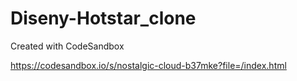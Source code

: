 # Diseny-Hotstar_clone
Created with CodeSandbox


https://codesandbox.io/s/nostalgic-cloud-b37mke?file=/index.html
